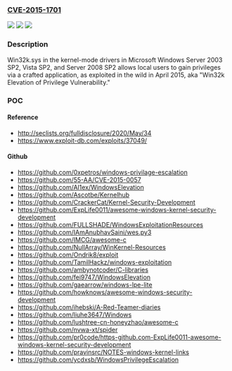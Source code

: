 ### [CVE-2015-1701](https://cve.mitre.org/cgi-bin/cvename.cgi?name=CVE-2015-1701)
![](https://img.shields.io/static/v1?label=Product&message=n%2Fa&color=blue)
![](https://img.shields.io/static/v1?label=Version&message=n%2Fa&color=blue)
![](https://img.shields.io/static/v1?label=Vulnerability&message=n%2Fa&color=brighgreen)

### Description

Win32k.sys in the kernel-mode drivers in Microsoft Windows Server 2003 SP2, Vista SP2, and Server 2008 SP2 allows local users to gain privileges via a crafted application, as exploited in the wild in April 2015, aka "Win32k Elevation of Privilege Vulnerability."

### POC

#### Reference
- http://seclists.org/fulldisclosure/2020/May/34
- https://www.exploit-db.com/exploits/37049/

#### Github
- https://github.com/0xpetros/windows-privilage-escalation
- https://github.com/55-AA/CVE-2015-0057
- https://github.com/Al1ex/WindowsElevation
- https://github.com/Ascotbe/Kernelhub
- https://github.com/CrackerCat/Kernel-Security-Development
- https://github.com/ExpLife0011/awesome-windows-kernel-security-development
- https://github.com/FULLSHADE/WindowsExploitationResources
- https://github.com/IAmAnubhavSaini/wes.py3
- https://github.com/IMCG/awesome-c
- https://github.com/NullArray/WinKernel-Resources
- https://github.com/Ondrik8/exploit
- https://github.com/TamilHackz/windows-exploitation
- https://github.com/ambynotcoder/C-libraries
- https://github.com/fei9747/WindowsElevation
- https://github.com/gaearrow/windows-lpe-lite
- https://github.com/howknows/awesome-windows-security-development
- https://github.com/ihebski/A-Red-Teamer-diaries
- https://github.com/liuhe3647/Windows
- https://github.com/lushtree-cn-honeyzhao/awesome-c
- https://github.com/nvwa-xt/spider
- https://github.com/pr0code/https-github.com-ExpLife0011-awesome-windows-kernel-security-development
- https://github.com/pravinsrc/NOTES-windows-kernel-links
- https://github.com/ycdxsb/WindowsPrivilegeEscalation


